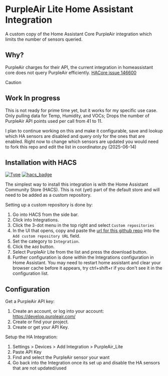 # PurpleAir Lite Home Assistant Integration

A custom copy of the Home Assistant Core PurpleAir integration which limits the number of sensors queried.

## Why?

PurpleAir charges for their API, the current integration in homeassistant core does not query PurpleAir efficiently.
[HACore issue 146600](https://github.com/home-assistant/core/issues/146600)

> [!CAUTION]
> ## Work In progress
> 
> This is not ready for prime time yet, but it works for my specific use case.
> Only pulling data for Temp, Humidity, and VOCs; Drops the number of PurpleAir API points used per call from 41 to 11.
> 
> I plan to continue working on this and make it configurable, save and lookup which HA sensors are disabled and query only for the ones that are enabled.
> Right now to change which sensors are updated you would need to fork this repo and edit the list in coordinator.py
> (2025-06-14)
> 

## Installation with HACS

[![Type](https://img.shields.io/badge/Type-Custom_Component-orange.svg)](https://github.com/dlarrick/hass-kumo) [![hacs_badge](https://img.shields.io/badge/HACS-Default-orange.svg)](https://github.com/custom-components/hacs)

The simplest way to install this integration is with the Home Assistant Community Store (HACS). This is not (yet) part of the default store and will need to be added as a custom repository.

Setting up a custom repository is done by:

1. Go into HACS from the side bar.
2. Click into Integrations.
3. Click the 3-dot menu in the top right and select `Custom repositories`
4. In the UI that opens, copy and paste the [url for this github repo](https://github.com/Jasonbluefire/ha-cc-purpleair_lite) into the `Add custom repository URL` field.
5. Set the category to `Integration`.
6. Click the `Add` button.
7. Select PurpleAir Lite from the list and press the download button. 
8. Further configuration is done within the Integrations configuration in Home Assistant. You may need to restart home assistant and clear your browser cache before it appears, try ctrl+shift+r if you don't see it in the configuration list.


## Configuration

Get a PurpleAir API key:

1. Create an account, or log into your account: https://develop.purpleair.com/
2. Create or find your project.
3. Create or get your API Key.

Setup the HA Integration:

1. Settings > Devices > Add Integration > PurpleAir_Lite
2. Paste API Key
3. Find and select the PurpleAir sensor your want
4. Go back into the Integration once its set up and disable the HA sensors that are not updated/used